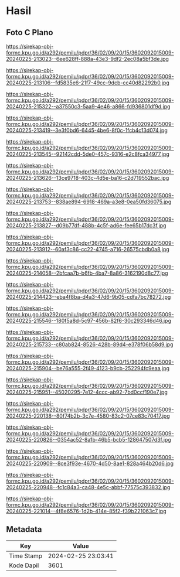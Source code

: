 # Hasil

## Foto C Plano

https://sirekap-obj-formc.kpu.go.id/a292/pemilu/pdpr/36/02/09/20/15/3602092015009-20240225-213023--6ee628ff-888a-43e3-9df2-2ec08a5bf3de.jpg

https://sirekap-obj-formc.kpu.go.id/a292/pemilu/pdpr/36/02/09/20/15/3602092015009-20240225-213106--fd5835e6-21f7-49cc-9dcb-cc40d82292b0.jpg

https://sirekap-obj-formc.kpu.go.id/a292/pemilu/pdpr/36/02/09/20/15/3602092015009-20240225-215322--a37550c3-5aa9-4e46-a866-fd936801df9d.jpg

https://sirekap-obj-formc.kpu.go.id/a292/pemilu/pdpr/36/02/09/20/15/3602092015009-20240225-213419--3e3f0bd6-6445-4be6-8f0c-1fcb4c13d074.jpg

https://sirekap-obj-formc.kpu.go.id/a292/pemilu/pdpr/36/02/09/20/15/3602092015009-20240225-213545--92142cdd-5de0-457c-9316-e2c8fca34977.jpg

https://sirekap-obj-formc.kpu.go.id/a292/pemilu/pdpr/36/02/09/20/15/3602092015009-20240225-213626--13ce9718-403c-4d5e-ba16-c2d719552bac.jpg

https://sirekap-obj-formc.kpu.go.id/a292/pemilu/pdpr/36/02/09/20/15/3602092015009-20240225-213753--838ae894-6918-469a-a3e8-0ea50fd36075.jpg

https://sirekap-obj-formc.kpu.go.id/a292/pemilu/pdpr/36/02/09/20/15/3602092015009-20240225-213827--d09b77df-488b-4c5f-ad6e-fee65b17dc3f.jpg

https://sirekap-obj-formc.kpu.go.id/a292/pemilu/pdpr/36/02/09/20/15/3602092015009-20240225-213912--60af3c86-cc22-4745-a716-26575cbdb0a8.jpg

https://sirekap-obj-formc.kpu.go.id/a292/pemilu/pdpr/36/02/09/20/15/3602092015009-20240225-214058--2bfcaa7b-b6fb-4ba7-8a86-3162190d8c77.jpg

https://sirekap-obj-formc.kpu.go.id/a292/pemilu/pdpr/36/02/09/20/15/3602092015009-20240225-214423--eba4f8ba-d4a3-47d6-9b05-cdfa7bc78272.jpg

https://sirekap-obj-formc.kpu.go.id/a292/pemilu/pdpr/36/02/09/20/15/3602092015009-20240225-215546--180f5a8d-5c97-456b-82f6-30c293346d46.jpg

https://sirekap-obj-formc.kpu.go.id/a292/pemilu/pdpr/36/02/09/20/15/3602092015009-20240225-215733--c80ab824-8526-428b-89d4-e378f06b58d9.jpg

https://sirekap-obj-formc.kpu.go.id/a292/pemilu/pdpr/36/02/09/20/15/3602092015009-20240225-215904--be76a555-2f49-4123-b9cb-252294fc9eaa.jpg

https://sirekap-obj-formc.kpu.go.id/a292/pemilu/pdpr/36/02/09/20/15/3602092015009-20240225-215951--45020295-7e12-4ccc-ab92-7bd0ccf190e7.jpg

https://sirekap-obj-formc.kpu.go.id/a292/pemilu/pdpr/36/02/09/20/15/3602092015009-20240225-220138--80f74b2b-3c7e-4580-83c2-07ce83c70417.jpg

https://sirekap-obj-formc.kpu.go.id/a292/pemilu/pdpr/36/02/09/20/15/3602092015009-20240225-220826--0354ac52-8a1b-46b5-bcb5-128647507d3f.jpg

https://sirekap-obj-formc.kpu.go.id/a292/pemilu/pdpr/36/02/09/20/15/3602092015009-20240225-220909--8ce3f93e-4670-4d50-8ae1-828a464b20d6.jpg

https://sirekap-obj-formc.kpu.go.id/a292/pemilu/pdpr/36/02/09/20/15/3602092015009-20240225-220948--fc1c84a3-ca48-4e5c-abbf-77575c393832.jpg

https://sirekap-obj-formc.kpu.go.id/a292/pemilu/pdpr/36/02/09/20/15/3602092015009-20240225-221014--4f8e6576-1d2b-414e-85f2-f39b221063c7.jpg


## Metadata

| Key        | Value               |
| ---------- | ------------------- |
| Time Stamp | 2024-02-25 23:03:41 |
| Kode Dapil | 3601                |



